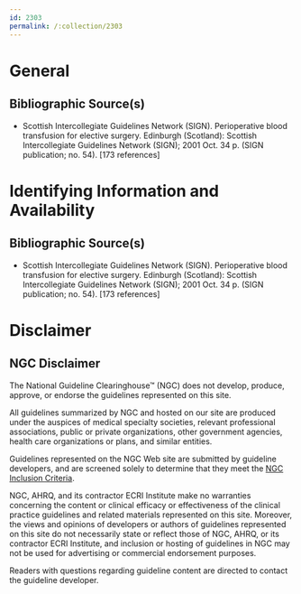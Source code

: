 ```yaml
---
id: 2303
permalink: /:collection/2303
---
```


# General

## Bibliographic Source(s)

- Scottish Intercollegiate Guidelines Network (SIGN). Perioperative blood transfusion for elective surgery. Edinburgh (Scotland): Scottish Intercollegiate Guidelines Network (SIGN); 2001 Oct. 34 p. (SIGN publication; no. 54). [173 references]

# Identifying Information and Availability

## Bibliographic Source(s)

- Scottish Intercollegiate Guidelines Network (SIGN). Perioperative blood transfusion for elective surgery. Edinburgh (Scotland): Scottish Intercollegiate Guidelines Network (SIGN); 2001 Oct. 34 p. (SIGN publication; no. 54). [173 references]

# Disclaimer

## NGC Disclaimer

The National Guideline Clearinghouse™ (NGC) does not develop, produce, approve, or endorse the guidelines represented on this site.

All guidelines summarized by NGC and hosted on our site are produced under the auspices of medical specialty societies, relevant professional associations, public or private organizations, other government agencies, health care organizations or plans, and similar entities.

Guidelines represented on the NGC Web site are submitted by guideline developers, and are screened solely to determine that they meet the [NGC Inclusion Criteria](/help-and-about/summaries/inclusion-criteria).

NGC, AHRQ, and its contractor ECRI Institute make no warranties concerning the content or clinical efficacy or effectiveness of the clinical practice guidelines and related materials represented on this site. Moreover, the views and opinions of developers or authors of guidelines represented on this site do not necessarily state or reflect those of NGC, AHRQ, or its contractor ECRI Institute, and inclusion or hosting of guidelines in NGC may not be used for advertising or commercial endorsement purposes.

Readers with questions regarding guideline content are directed to contact the guideline developer.

